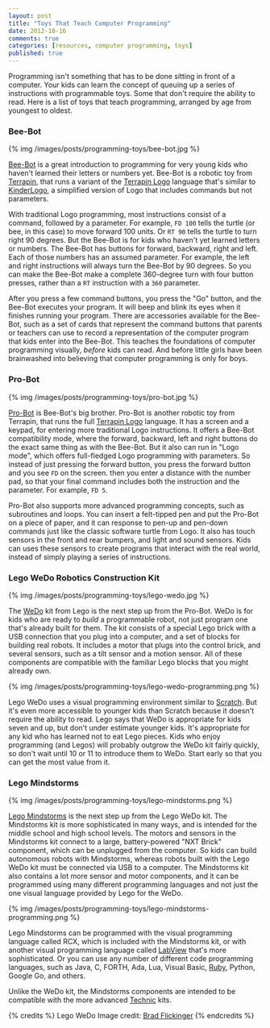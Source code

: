 ```yaml
---
layout: post
title: "Toys That Teach Computer Programming"
date: 2012-10-16
comments: true
categories: [resources, computer programming, toys]
published: true
---
```


Programming isn't something that has to be done sitting in front of a computer.  Your kids can learn the concept of queuing up a series of instructions with programmable toys.  Some that don't require the ability to read.  Here is a list of toys that teach programming, arranged by age from youngest to oldest.

### Bee-Bot

{% img /images/posts/programming-toys/bee-bot.jpg %}

[Bee-Bot](http://www.terrapinlogo.com/bee-botmain.php) is a great introduction to programming for very young kids who haven't learned their letters or numbers yet.  Bee-Bot is a robotic toy from [Terrapin](http://www.terrapinlogo.com), that runs a variant of the [Terrapin Logo](http://www.terrapinlogo.com/terrapin-logo.php) language that's similar to [KinderLogo](/2012/10/14/computer-programming-resources-for-kids/#kinderlogo), a simplified version of Logo that includes commands but not parameters.

With traditional Logo programming, most instructions consist of a command, followed by a parameter.  For example, ```FD 100``` tells the turtle (or bee, in this case) to move forward 100 units.  Or ```RT 90``` tells the turtle to turn right 90 degrees.  But the Bee-Bot is for kids who haven't yet learned letters or numbers.  The Bee-Bot has buttons for forward, backward, right and left.  Each of those numbers has an assumed parameter.  For example, the left and right instructions will always turn the Bee-Bot by 90 degrees.  So you can make the Bee-Bot make a complete 360-degree turn with four button presses, rather than a ```RT``` instruction with a ```360``` parameter.

After you press a few command buttons, you press the "Go" button, and the Bee-Bot executes your program.  It will beep and blink its eyes when it finishes running your program.  There are accessories available for the Bee-Bot, such as a set of cards that represent the command buttons that parents or teachers can use to record a representation of the computer program that kids enter into the Bee-Bot.  This teaches the foundations of computer programming visually, *before* kids can read.  And before little girls have been brainwashed into believing that computer programming is only for boys.

<!-- more -->

### Pro-Bot

{% img /images/posts/programming-toys/pro-bot.jpg %}

[Pro-Bot](http://www.terrapinlogo.com/pro-bot.php) is Bee-Bot's big brother.  Pro-Bot is another robotic toy from Terrapin, that runs the full [Terrapin Logo](http://www.terrapinlogo.com/terrapin-logo.php) language.  It has a screen and a keypad, for entering more traditional Logo instructions.  It offers a Bee-Bot compatibility mode, where the forward, backward, left and right buttons do the exact same thing as with the Bee-Bot.  But it also can run in "Logo mode", which offers full-fledged Logo programming with parameters.  So instead of just pressing the forward button, you press the forward button and you see ```FD``` on the screen.  then you enter a distance with the number pad, so that your final command includes both the instruction and the parameter.  For example, ```FD 5```.

Pro-Bot also supports more advanced programming concepts, such as subroutines and loops.  You can insert a felt-tipped pen and put the Pro-Bot on a piece of paper, and it can response to pen-up and pen-down commands just like the classic software turtle from Logo.  It also has touch sensors in the front and rear bumpers, and light and sound sensors.  Kids can uses these sensors to create programs that interact with the real world, instead of simply playing a series of instructions.

### Lego WeDo Robotics Construction Kit

{% img /images/posts/programming-toys/lego-wedo.jpg %}

The [WeDo](http://www.legoeducation.us/eng/product/lego_education_wedo_robotics_construction_set/2096) kit from Lego is the next step up from the Pro-Bot.  WeDo is for kids who are ready to *build* a programmable robot, not just program one that's already built for them.  The kit consists of a special Lego brick with a USB connection that you plug into a computer, and a set of blocks for building real robots.  It includes a motor that plugs into the control brick, and several sensors, such as a tilt sensor and a motion sensor.  All of these components are compatible with the familiar Lego blocks that you might already own.

{% img /images/posts/programming-toys/lego-wedo-programming.png %}

Lego WeDo uses a visual programming environment similar to [Scratch](/2012/10/14/computer-programming-resources-for-kids/#scratch).  But it's even more accessible to younger kids than Scratch because it doesn't require the ability to read.  Lego says that WeDo is appropriate for kids seven and up, but don't under estimate younger kids.  It's appropriate for any kid who has learned not to eat Lego pieces.  Kids who enjoy programming (and Legos) will probably outgrow the WeDo kit fairly quickly, so don't wait until 10 or 11 to introduce them to WeDo.  Start early so that you can get the most value from it.

### Lego Mindstorms

{% img /images/posts/programming-toys/lego-mindstorms.png %}

[Lego Mindstorms](http://mindstorms.lego.com) is the next step up from the Lego WeDo kit.  The Mindstorms kit is more sophisticated in many ways, and is intended for the middle school and high school levels.  The motors and sensors in the Mindstorms kit connect to a large, battery-powered "NXT Brick" component, which can be unplugged from the computer.  So kids can build autonomous robots with Mindstorms, whereas robots built with the Lego WeDo kit must be connected via USB to a computer.  The Mindstorms kit also contains a lot more sensor and motor components, and it can be programmed using many different programming languages and not just the one visual language provided by Lego for the WeDo.

{% img /images/posts/programming-toys/lego-mindstorms-programming.png %}

Lego Mindstorms can be programmed with the visual programming language called RCX, which is included with the Mindstorms kit, or with another visual programming language called [LabView](http://k12lab.com/products/NI-LabVIEW/LabVIEW-for-LEGO-MINDSTORMS) that's more sophisticated.  Or you can use any number of different code programming languages, such as Java, C, FORTH, Ada, Lua, Visual Basic, [Ruby](http://rubotz.rubyforge.org), Python, Google Go, and others.

Unlike the WeDo kit, the Mindstorms components are intended to be compatible with the more advanced [Technic](http://technic.lego.com) kits.

{% credits %}
  Lego WeDo Image credit: [Brad Flickinger](http://www.flickr.com/photos/56155476@N08/5675301157/)
{% endcredits %}